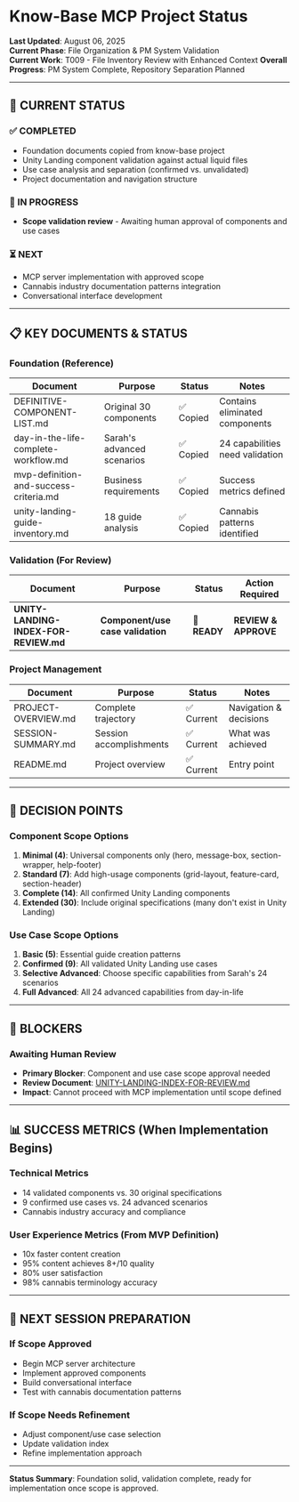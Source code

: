 # Know-Base MCP Project Status

**Last Updated**: August 06, 2025  
**Current Phase**: File Organization & PM System Validation  
**Current Work**: T009 - File Inventory Review with Enhanced Context
**Overall Progress**: PM System Complete, Repository Separation Planned

---

## 🚦 **CURRENT STATUS**

### **✅ COMPLETED**
- Foundation documents copied from know-base project
- Unity Landing component validation against actual liquid files
- Use case analysis and separation (confirmed vs. unvalidated)
- Project documentation and navigation structure

### **🔄 IN PROGRESS**
- **Scope validation review** - Awaiting human approval of components and use cases

### **⏳ NEXT**
- MCP server implementation with approved scope
- Cannabis industry documentation patterns integration
- Conversational interface development

---

## 📋 **KEY DOCUMENTS & STATUS**

### **Foundation (Reference)**
| Document | Purpose | Status | Notes |
|----------|---------|---------|-------|
| DEFINITIVE-COMPONENT-LIST.md | Original 30 components | ✅ Copied | Contains eliminated components |
| day-in-the-life-complete-workflow.md | Sarah's advanced scenarios | ✅ Copied | 24 capabilities need validation |
| mvp-definition-and-success-criteria.md | Business requirements | ✅ Copied | Success metrics defined |
| unity-landing-guide-inventory.md | 18 guide analysis | ✅ Copied | Cannabis patterns identified |

### **Validation (For Review)**
| Document | Purpose | Status | Action Required |
|----------|---------|---------|-----------------|
| **UNITY-LANDING-INDEX-FOR-REVIEW.md** | **Component/use case validation** | 🚨 **READY** | **REVIEW & APPROVE** |

### **Project Management**
| Document | Purpose | Status | Notes |
|----------|---------|---------|-------|
| PROJECT-OVERVIEW.md | Complete trajectory | ✅ Current | Navigation & decisions |
| SESSION-SUMMARY.md | Session accomplishments | ✅ Current | What was achieved |
| README.md | Project overview | ✅ Current | Entry point |

---

## 🎯 **DECISION POINTS**

### **Component Scope Options**
1. **Minimal (4)**: Universal components only (hero, message-box, section-wrapper, help-footer)
2. **Standard (7)**: Add high-usage components (grid-layout, feature-card, section-header)
3. **Complete (14)**: All confirmed Unity Landing components
4. **Extended (30)**: Include original specifications (many don't exist in Unity Landing)

### **Use Case Scope Options**
1. **Basic (5)**: Essential guide creation patterns
2. **Confirmed (9)**: All validated Unity Landing use cases
3. **Selective Advanced**: Choose specific capabilities from Sarah's 24 scenarios
4. **Full Advanced**: All 24 advanced capabilities from day-in-life

---

## 🚨 **BLOCKERS**

### **Awaiting Human Review**
- **Primary Blocker**: Component and use case scope approval needed
- **Review Document**: [UNITY-LANDING-INDEX-FOR-REVIEW.md](foundation-docs/UNITY-LANDING-INDEX-FOR-REVIEW.md)
- **Impact**: Cannot proceed with MCP implementation until scope defined

---

## 📊 **SUCCESS METRICS** (When Implementation Begins)

### **Technical Metrics**
- 14 validated components vs. 30 original specifications
- 9 confirmed use cases vs. 24 advanced scenarios
- Cannabis industry accuracy and compliance

### **User Experience Metrics** (From MVP Definition)
- 10x faster content creation
- 95% content achieves 8+/10 quality
- 80% user satisfaction
- 98% cannabis terminology accuracy

---

## 🔄 **NEXT SESSION PREPARATION**

### **If Scope Approved**
- Begin MCP server architecture
- Implement approved components
- Build conversational interface
- Test with cannabis documentation patterns

### **If Scope Needs Refinement**
- Adjust component/use case selection
- Update validation index
- Refine implementation approach

---

**Status Summary**: Foundation solid, validation complete, ready for implementation once scope is approved.
